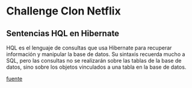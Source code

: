 # Challenge Clon Netflix

## Sentencias HQL en Hibernate
HQL es el lenguaje de consultas que usa Hibernate para recuperar información y manipular la base de datos. Su sintaxis recuerda mucho a SQL, pero las consultas no se realizarán sobre las tablas de la base de datos, sino sobre los objetos vinculados a una tabla en la base de datos.

[fuente](https://pablomonteserin.com/curso/hibernate-jpa/hql/)